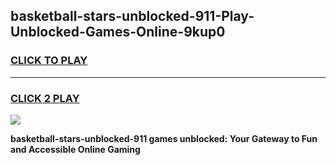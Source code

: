 
## basketball-stars-unblocked-911-Play-Unblocked-Games-Online-9kup0
<h3>
<a href="https://premium76.site?title=basketball-stars-unblocked-911&ref=25A">CLICK TO PLAY</a></h3>
<hr>

<h3>
<a href="https://premium76.site?title=basketball-stars-unblocked-911&ref=25A">CLICK 2 PLAY</a>
  
</h3>

<a href="https://premium76.site?title=basketball-stars-unblocked-911&ref=25A"><img src="https://clearcache.store/games.png"></a>


**basketball-stars-unblocked-911 games unblocked: Your Gateway to Fun and Accessible Online Gaming**
